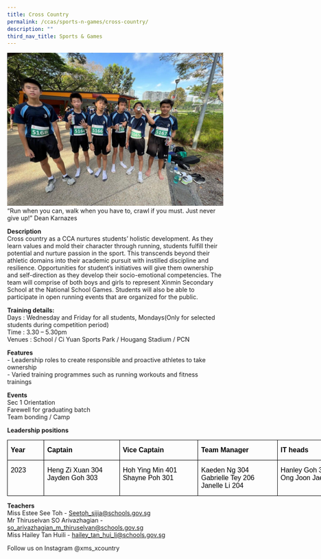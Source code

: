 ```yaml
---
title: Cross Country
permalink: /ccas/sports-n-games/cross-country/
description: ""
third_nav_title: Sports & Games
---
```

![sd](/images/CCAs/Cross%20Country/crosscountry3.jpg)
“Run when you can, walk when you have to, crawl if you must. Just never give up!” Dean Karnazes

  

**Description** <br>
Cross country as a CCA nurtures students’ holistic development. As they learn values and mold their character through running, students fulfill their potential and nurture passion in the sport. This transcends beyond their athletic domains into their academic pursuit with instilled discipline and resilience. Opportunities for student’s initiatives will give them ownership and self-direction as they develop their socio-emotional competencies. The team will comprise of both boys and girls to represent Xinmin Secondary School at the National School Games. Students will also be able to participate in open running events that are organized for the public. 

 

**Training details:** <br>
Days : Wednesday and Friday for all students, Mondays(Only for selected students during competition period)<br>
Time : 3.30 – 5.30pm<br>
Venues : School / Ci Yuan Sports Park / Hougang Stadium / PCN


**Features** <br>
\- Leadership roles to create responsible and proactive athletes to take ownership <br>
\- Varied training programmes such as running workouts and fitness trainings


**Events** <br>
Sec 1 Orientation<br>
Farewell for graduating batch<br>
Team bonding / Camp

  
**Leadership positions** <br>
        <!-- /\* Font Definitions \*/ @font-face {font-family:"Cambria Math"; panose-1:2 4 5 3 5 4 6 3 2 4; mso-font-charset:0; mso-generic-font-family:roman; mso-font-pitch:variable; mso-font-signature:3 0 0 0 1 0;} @font-face {font-family:DengXian; panose-1:2 1 6 0 3 1 1 1 1 1; mso-font-alt:等线; mso-font-charset:134; mso-generic-font-family:auto; mso-font-pitch:variable; mso-font-signature:-1610612033 953122042 22 0 262159 0;} @font-face {font-family:Calibri; panose-1:2 15 5 2 2 2 4 3 2 4; mso-font-charset:0; mso-generic-font-family:swiss; mso-font-pitch:variable; mso-font-signature:-469750017 -1073732485 9 0 511 0;} @font-face {font-family:"\\@DengXian"; panose-1:2 1 6 0 3 1 1 1 1 1; mso-font-charset:134; mso-generic-font-family:auto; mso-font-pitch:variable; mso-font-signature:-1610612033 953122042 22 0 262159 0;} /\* Style Definitions \*/ p.MsoNormal, li.MsoNormal, div.MsoNormal {mso-style-unhide:no; mso-style-qformat:yes; mso-style-parent:""; margin:0cm; mso-pagination:widow-orphan; font-size:11.0pt; font-family:"Calibri",sans-serif; mso-fareast-font-family:DengXian; mso-fareast-theme-font:minor-fareast;} .MsoChpDefault {mso-style-type:export-only; mso-default-props:yes; font-size:10.0pt; mso-ansi-font-size:10.0pt; mso-bidi-font-size:10.0pt;} @page WordSection1 {size:612.0pt 792.0pt; margin:72.0pt 72.0pt 72.0pt 72.0pt; mso-header-margin:36.0pt; mso-footer-margin:36.0pt; mso-paper-source:0;} div.WordSection1 {page:WordSection1;} -->

<table style="width:606.0pt;border-collapse:collapse;mso-yfti-tbllook:1184;
 mso-padding-alt:0cm 0cm 0cm 0cm" width="808" cellpadding="0" cellspacing="0" border="0" class="MsoNormalTable"><tbody><tr style="mso-yfti-irow:0;mso-yfti-firstrow:yes;height:14.6pt"><td style="width:58.0pt;border:solid windowtext 1.0pt;
  padding:0cm 5.4pt 0cm 5.4pt;height:14.6pt" valign="top" nowrap="" width="77"><p class="MsoNormal"><b><span style="font-size:12.0pt;font-family:&quot;Arial&quot;,sans-serif;
  color:black">Year</span></b></p></td><td style="width:137.0pt;border:solid windowtext 1.0pt;
  border-left:none;padding:0cm 5.4pt 0cm 5.4pt;height:14.6pt" valign="top" nowrap="" width="183"><p class="MsoNormal"><b><span style="font-size:12.0pt;font-family:&quot;Arial&quot;,sans-serif;
  color:black">Captain</span></b></p></td><td style="width:137.0pt;border:solid windowtext 1.0pt;
  border-left:none;padding:0cm 5.4pt 0cm 5.4pt;height:14.6pt" valign="top" nowrap="" width="183"><p class="MsoNormal"><b><span style="font-size:12.0pt;font-family:&quot;Arial&quot;,sans-serif;
  color:black">Vice Captain</span></b></p></td><td style="width:137.0pt;border:solid windowtext 1.0pt;
  border-left:none;padding:0cm 5.4pt 0cm 5.4pt;height:14.6pt" valign="top" nowrap="" width="183"><p class="MsoNormal"><b><span style="font-size:12.0pt;font-family:&quot;Arial&quot;,sans-serif;
  color:black">Team Manager</span></b></p></td><td style="width:137.0pt;border:solid windowtext 1.0pt;
  border-left:none;padding:0cm 5.4pt 0cm 5.4pt;height:14.6pt" valign="top" nowrap="" width="183"><p class="MsoNormal"><b><span style="font-size:12.0pt;font-family:&quot;Arial&quot;,sans-serif;
  color:black">IT heads</span></b></p></td></tr><tr style="mso-yfti-irow:1;mso-yfti-lastrow:yes;height:18.85pt"><td style="width:58.0pt;border:solid windowtext 1.0pt;
  border-top:none;padding:0cm 5.4pt 0cm 5.4pt;height:18.85pt" valign="top" nowrap="" width="77"><p class="MsoNormal"><span style="font-size:12.0pt;font-family:&quot;Arial&quot;,sans-serif;
  color:black">2023</span></p></td><td style="width:137.0pt;border-top:none;border-left:
  none;border-bottom:solid windowtext 1.0pt;border-right:solid windowtext 1.0pt;
  padding:0cm 5.4pt 0cm 5.4pt;height:18.85pt" valign="top" width="183"><p class="MsoNormal"><span style="font-size:12.0pt;font-family:&quot;Arial&quot;,sans-serif;
  color:black">Heng Zi Xuan 304<br>Jayden Goh 303</span></p></td><td style="width:137.0pt;border-top:none;border-left:
  none;border-bottom:solid windowtext 1.0pt;border-right:solid windowtext 1.0pt;
  padding:0cm 5.4pt 0cm 5.4pt;height:18.85pt" valign="top" width="183"><p class="MsoNormal"><span style="font-size:12.0pt;font-family:&quot;Arial&quot;,sans-serif;
  color:black">Hoh Ying Min 401<br>Shayne Poh 301</span></p></td><td style="width:137.0pt;border-top:none;border-left:
  none;border-bottom:solid windowtext 1.0pt;border-right:solid windowtext 1.0pt;
  padding:0cm 5.4pt 0cm 5.4pt;height:18.85pt" valign="top" width="183"><p class="MsoNormal"><span style="font-size:12.0pt;font-family:&quot;Arial&quot;,sans-serif;
  color:black">Kaeden Ng 304<br>Gabrielle Tey 206<br>Janelle Li 204</span></p></td><td style="width:137.0pt;border-top:none;border-left:
  none;border-bottom:solid windowtext 1.0pt;border-right:solid windowtext 1.0pt;
  padding:0cm 5.4pt 0cm 5.4pt;height:18.85pt" valign="top" width="183"><p class="MsoNormal"><span style="font-size:12.0pt;font-family:&quot;Arial&quot;,sans-serif;
  color:black">Hanley Goh 302<br>Ong Joon Jae 204</span></p></td></tr></tbody></table>


  

**Teachers**&nbsp;<br>
Miss Estee See Toh  - Seetoh_sijia@schools.gov.sg<br>
Mr Thiruselvan SO Arivazhagian - so_arivazhagian_m_thiruselvan@schools.gov.sg<br>
Miss Hailey Tan Huili - hailey_tan_hui_li@schools.gov.sg<br>


Follow us on Instagram @xms\_xcountry